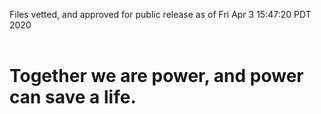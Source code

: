 Files vetted, and approved for public release as of Fri Apr  3 15:47:20 PDT 2020<br><br><h1>Together we are power, and power can save a life.</h1>
